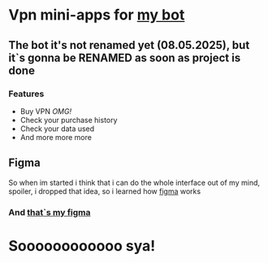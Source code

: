 # Vpn mini-apps for [my bot](https://t.me/CokiVPN_Bot)

## The bot it's not renamed yet (08.05.2025), but it`s gonna be __RENAMED__ as soon as project is done

### Features
- Buy VPN *OMG!*
- Check your purchase history
- Check your data used
- And more more more

## Figma

So when im started i think that i can do the whole interface out of my mind, spoiler, i dropped that idea, so i learned how [figma](figma.com) works
### And [that`s my figma](https://www.figma.com/design/LRZzHhSnOH1rpdaOSTLpck/Untitled)

# Soooooooooooo sya!


